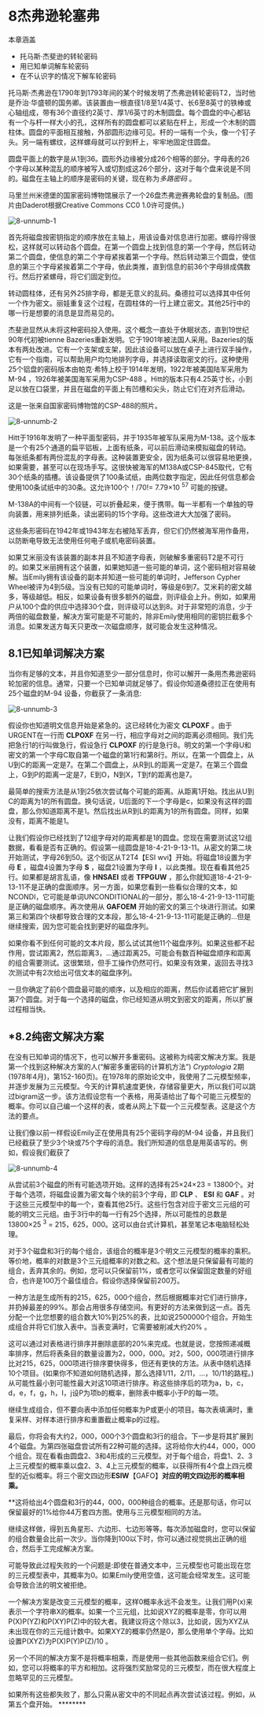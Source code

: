 # 8杰弗逊轮塞弗

本章涵盖

*   托马斯·杰斐逊的转轮密码
*   用已知单词解车轮密码
*   在不认识字的情况下解车轮密码

托马斯·杰弗逊在1790年到1793年间的某个时候发明了杰弗逊转轮密码T2，当时他是乔治·华盛顿的国务卿。该装置由一根直径1/8至1/4英寸、长6至8英寸的铁棒或心轴组成，带有36个直径约2英寸、厚1/6英寸的木制圆盘。每个圆盘的中心都钻有一个与杆一样大小的孔，这样所有的圆盘都可以紧贴在杆上，形成一个木制的圆柱体。圆盘的平面相互接触，外部圆形边缘可见。杆的一端有一个头，像一个钉子头。另一端有螺纹，这样螺母就可以拧到杆上，牢牢地固定住圆盘。

圆盘平面上的数字是从1到36。圆形外边缘被分成26个相等的部分。字母表的26个字母以某种混乱的顺序被写入或切割成这26个部分，这对于每个盘来说是不同的。磁盘在主轴上的顺序是密码的关键，现在称为*多路密码* 。

马里兰州米德堡的国家密码博物馆展示了一个26盘杰弗逊赛弗轮盘的复制品。(图片由Daderot根据Creative Commons CC0 1.0许可提供。)

![8-unnumb-1](Images/8-unnumb-1.png)

首先将磁盘按密钥指定的顺序放在主轴上，用该设备对信息进行加密。螺母拧得很松，这样就可以转动各个圆盘。在第一个圆盘上找到信息的第一个字母，然后转动第二个圆盘，使信息的第二个字母紧挨着第一个字母。然后转动第三个圆盘，使信息的第三个字母紧挨着第二个字母，依此类推，直到信息的前36个字母排成偶数行。然后拧紧螺母，将它们固定到位。

转动圆柱体，还有另外25排字母，都是无意义的乱码。桑德拉可以选择其中任何一个作为密文。丽娃重复这个过程，在圆柱体的一行上建立密文。其他25行中的哪一行是想要的消息是显而易见的。

杰斐逊显然从未将这种密码投入使用。这个概念一直处于休眠状态，直到19世纪90年代初被tienne Bazeries重新发明。它于1901年被法国人采用。Bazeries的版本有两处改进。它有一个支架或支架，因此该设备可以放在桌子上进行双手操作，它有一个指南，可以帮助用户均匀地排列字母，并选择读取密文的行。这种使用25个铝盘的密码版本由帕克·希特上校于1914年发明，1922年被美国陆军采用为M-94 ，1926年被美国海军采用为CSP-488 。Hitt的版本只有4.25英寸长，小到足以放在口袋里，并且在磁盘的平面上有凹槽和尖头，防止它们在对齐后滑动。

这是一张来自国家密码博物馆的CSP-488的照片。

![8-unnumb-2](Images/8-unnumb-2.png)

Hitt于1916年发明了一种平面型密码，并于1935年被军队采用为M-138。这个版本是一个有25个通道的扁平铝板，上面有纸条，可以前后滑动来模拟磁盘的转动。每张纸条都有两份混乱的字母表。这种装置更安全，因为纸条可以很容易地更换，如果需要，甚至可以在现场手写。这很快被海军的M138A或CSP-845取代，它有30个纸条的插槽。该设备提供了100条试纸，由两位数字指定，因此任何信息都会使用100条试纸中的30条。这允许100个！/70!= 7.79×10 <sup class="fm-superscript">57</sup> 可能的按键。

M-138A的中间有一个铰链，可以折叠起来，便于携带。每一半都有一个单独的导向装置，用来排列纸条，读出密码的15个字母。这些改进大大加强了密码。

这些条形密码在1942年或1943年左右被陆军丢弃，但它们仍然被海军用作备用，以防断电导致无法使用任何电子或机电密码装置。

如果艾米丽没有该装置的副本并且不知道字母表，则破解多重密码T2是不可行的。如果艾米丽拥有这个装置，如果她知道一些可能的单词，这个密码相对容易破解。当Emily拥有该设备的副本并知道一些可能的单词时，Jefferson Cypher Wheel被评为4到5级。当没有已知的可能单词时，等级是6到7。艾米莉的密文越多，等级越低。相反，如果设备有很多额外的磁盘，则评级会上升。例如，如果用户从100个盘的供应中选择30个盘，则评级可以达到8。对于非常短的消息，少于两倍的磁盘数量，解决方案可能是不可能的，除非Emily使用相同的密钥拦截多个消息。如果发送方每天只更改一次磁盘顺序，就可能会发生这种情况。

## 8.1已知单词解决方案

当你有足够的文本，并且你知道至少一部分信息时，你可以解开一条用杰弗逊密码轮加密的信息。通常，只要一个已知单词就足够了。假设你知道桑德拉正在使用有25个磁盘的M-94 设备，你截获了一条消息:

![8-unnumb-3](Images/8-unnumb-3.png)

假设你也知道明文信息开始是紧急的。这已经转化为密文 **CLPOXF** 。由于URGENT在一行而 **CLPOXF** 在另一行，相应字母对之间的距离必须相同。我们先把急行1的行叫做急行，假设急行 **CLPOXF** 的行是急行8。明文的第一个字母U和密文的第一个字母C取自第一个磁盘的第1行和第8行。所以，在第一个圆盘上，从U到C的距离一定是7。在第二个圆盘上，从R到L的距离一定是7。在第三个圆盘上，G到P的距离一定是7，E到O，N到X，T到f的距离也是7。

最简单的搜索方法是从1到25依次尝试每个可能的距离。从距离1开始。找出从U到C的距离为1的所有圆盘。换句话说，U后面的下一个字母是c，如果没有这样的圆盘，那么你知道距离不是1。然后找出从R到L的距离为1的所有圆盘。同样，如果没有，距离不能是1。

让我们假设你已经找到了12组字母对的距离都是1的圆盘。您现在需要测试这12组数据，看看是否有正确的。假设第一组圆盘是18-4-21-9-13-11。从密文的第二块开始测试，字母26到50。这个街区从T2T4【ESI wvi】开始。将磁盘18设置为字母 **E** ，磁盘4设置为字母 **S** ，磁盘21设置为字母 **I** ，以此类推。现在看看其他25行。如果都是胡言乱语，像 **HNSAEI** 或者 **TFPGUW** ，那么你就知道18-4-21-9-13-11不是正确的盘面顺序。另一方面，如果您看到一些看似合理的文本，如NCONDI，它可能是单词UNCONDITIONAL的一部分，那么18-4-21-9-13-11可能是正确的磁盘顺序。再次使用从 **GAFOEM** 开始的密文的第三个块进行测试。如果第三和第四个块都导致合理的文本段，那么18-4-21-9-13-11可能是正确的...但是继续搜索，因为您可能会找到更好的磁盘序列。

如果你看不到任何可能的文本片段，那么试试其他11个磁盘序列。如果这些都不起作用，尝试距离2，然后距离3，...通过距离25。可能会有数百种磁盘顺序和距离的组合需要测试。这很繁琐，但手工操作仍然可行。如果没有效果，返回去寻找3次测试中有2次给出可信文本的磁盘序列。

一旦你确定了前6个圆盘最可能的顺序，以及相应的距离，然后你试着把它扩展到第7个圆盘。对于每一个选择的磁盘，你已经知道从明文到密文的距离，所以扩展过程相当快。

## *8.2纯密文解决方案

在没有已知单词的情况下，也可以解开多重密码。这被称为纯密文解决方案。我是第一个找到这种解决方案的人(“解密多重密码的计算机方法”) *Cryptologia* 2期(1978年4月)，第152-160页)。在1978年的原始论文中，我使用了二元模型频率，并逐步发展为三元模型。今天的计算机速度更快，存储容量更大，所以我们可以跳过bigram这一步。该方法假设您有一个表格，用英语给出了每个可能三元模型的概率。你可以自己编一个这样的表，或者从网上下载一个三元模型表。这是这个方法的要点。

让我们像以前一样假设Emily正在使用具有25个密码字母的M-94 设备，并且我们已经截获了至少3个块或75个字母的消息。我们所知道的信息是用英语写的。例如，假设我们截获了

![8-unnumb-4](Images/8-unnumb-4.png)

从尝试前3个磁盘的所有可能选项开始。这样的选择有25×24×23 = 13800个。对于每个选项，将磁盘设置为密文每个块的前3个字母，即 **CLP** 、 **ESI** 和 **GAF** 。对于这些三元模型中的每一个，查看其他25行。这些行包含对应于密文三元组的可能的明文三元组。由于3行中的每一行有25个选择，所以可能性的总数是13800×25 <sup class="fm-superscript">3</sup> = 215，625，000。这可以由台式计算机，甚至笔记本电脑轻松处理。

对于3个磁盘和3行的每个组合，该组合的概率是3个明文三元模型的概率的乘积。等价地，概率的对数是3个三元组概率的对数之和。这个想法是只保留最有可能的组合，丢弃其余的。例如，您可以只保留前1%，或者您可以保留固定数量的好组合，也许是100万个最佳组合。假设你选择保留前200万。

一种方法是生成所有的215，625，000个组合，然后根据概率对它们进行排序，并扔掉最差的99%。那会占用很多存储空间。有更好的方法来做到这一点。首先分配一个比您想要的组合数大10%到25%的表，比如说2500000个组合。开始生成组合并将它们放入表中。当表变满时，它需要被削减大约20% 。

这可以通过对表格进行排序并删除底部的20%来完成。也就是说，您按照递减概率排序，然后将表条目的数量设置为2，000，000。对2，500，000项进行排序比对215，625，000项进行排序要快得多，但还有更快的方法。从表中随机选择10个项目。(如果你不知道如何随机选择，那么选择1/11，2/11，...，10/11的路程。)从可能性最小到可能性最大对这10项进行排序。称这些排序后的项为a，b，c，d，e，f，g，h，I，j设P为项b的概率，删除表中概率小于P的每一项。

继续生成组合，但不要向表中添加任何概率为P或更小的项目。每次表填满时，重复采样、对样本进行排序和重置截止概率p的过程。

最后，你将会有大约2，000，000个3个圆盘和3行的组合。下一步是将其扩展到4个磁盘。为第四张磁盘尝试所有22种可能的选择。这将给你大约44，000，000个组合。现在看看由圆盘2、3和4形成的三元模型。对于每个组合，将盘1、2、3上三元模型的概率乘以盘2、3、4上三元模型的概率，以获得所有4个盘上四元模型的近似概率。将三个密文四边形****ESIW****【GAFO】**对应的明文四边形的概率相乘。**

 **这将给出4个圆盘和3行的44，000，000种组合的概率。还是那句话，你可以保留最好的1%给你44万套四方图。使用与三元模型相同的方法。

继续这样做，得到五角星形、六边形、七边形等等。每次添加磁盘时，您可以保留的组合数量会比前一次少。当你降到100以下时，你可以通过视觉挑出正确的组合，然后手工完成解决方案。

可能导致此过程失败的一个问题是:即使在普通文本中，三元模型也可能出现在您的三元模型表中，其概率为0。如果Emily使用空值，这可能会经常发生。这可能会导致合法的明文被拒绝。

一个解决方案是改变三元模型的概率，这样0概率永远不会发生。让我们用P(x)来表示一个字符串X的概率。如果一个三元组，比如说XYZ的概率是零，你可以用P(X)P(YZ)和P(XY)P(Z)中的较大者。我建议将这个除以3，比如说，因为XYZ从未出现在你的三元组计数中。如果XYZ的概率仍然是0，那么使用单个字母。比如设置P(XYZ)为P(X)P(Y)P(Z)/10 。

另一个不同的解决方案不是将概率相乘，而是使用一些其他函数来组合它们。例如，您可以将概率的平方和相加。这将强烈奖励常见的三元模型，而在很大程度上忽略罕见的三元模型。

如果所有这些都失败了，那么只需从密文中的不同起点再次尝试该过程。例如，从第五个盘开始。 ********